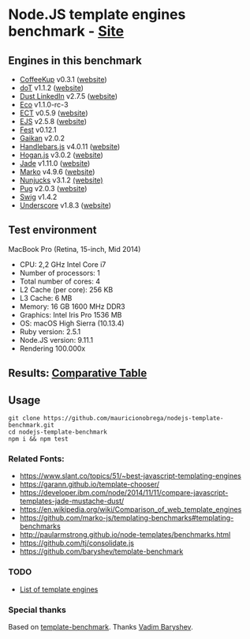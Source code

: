 # Node.JS template engines benchmark - [Site](https://mauricionobrega.github.io/nodejs-template-benchmark/)

## Engines in this benchmark
- [CoffeeKup](https://github.com/mauricemach/coffeekup) v0.3.1 ([website](http://coffeekup.org/))
- [doT](https://github.com/olado/doT) v1.1.2 ([website](http://olado.github.com/doT/))
- [Dust LinkedIn](https://github.com/linkedin/dustjs) v2.7.5 ([website](http://linkedin.github.com/dustjs/))
- [Eco](https://github.com/sstephenson/eco) v1.1.0-rc-3
- [ECT](https://github.com/baryshev/ect) v0.5.9 ([website](http://ectjs.com/))
- [EJS](https://github.com/mde/ejs) v2.5.8 ([website](http://ejs.co/))
- [Fest](https://github.com/mailru/fest) v0.12.1
- [Gaikan](https://github.com/Deathspike/gaikan) v2.0.2
- [Handlebars.js](https://github.com/wycats/handlebars.js/) v4.0.11 ([website](http://handlebarsjs.com/))
- [Hogan.js](https://github.com/twitter/hogan.js) v3.0.2 ([website](http://twitter.github.com/hogan.js/))
- [Jade](https://github.com/visionmedia/jade) v1.11.0 ([website](http://jade-lang.com/))
- [Marko](https://github.com/marko-js/marko) v4.9.6 ([website](https://markojs.com/))
- [Nunjucks](https://github.com/mozilla/nunjucks) v3.1.2 [(website)](https://mozilla.github.io/nunjucks)
- [Pug](https://github.com/pugjs/pug) v2.0.3 ([website](https://pugjs.org/))
- [Swig](https://github.com/paularmstrong/swig) v1.4.2
- [Underscore](https://github.com/documentcloud/underscore) v1.8.3 ([website](http://underscorejs.org/))

## Test environment
MacBook Pro (Retina, 15-inch, Mid 2014)
- CPU: 2,2 GHz Intel Core i7
- Number of processors: 1
- Total number of cores: 4
- L2 Cache (per core): 256 KB
- L3 Cache: 6 MB
- Memory: 16 GB 1600 MHz DDR3
- Graphics: Intel Iris Pro 1536 MB
- OS: macOS High Sierra (10.13.4)
- Ruby version: 2.5.1
- Node.JS version: 9.11.1
- Rendering 100.000x

## Results: [Comparative Table](TABLE.md)

## Usage
    git clone https://github.com/mauricionobrega/nodejs-template-benchmark.git
    cd nodejs-template-benchmark
    npm i && npm test

### Related Fonts:
 - https://www.slant.co/topics/51/~best-javascript-templating-engines
 - https://garann.github.io/template-chooser/
 - https://developer.ibm.com/node/2014/11/11/compare-javascript-templates-jade-mustache-dust/
 - https://en.wikipedia.org/wiki/Comparison_of_web_template_engines
 - https://github.com/marko-js/templating-benchmarks#templating-benchmarks
 - http://paularmstrong.github.io/node-templates/benchmarks.html
 - https://github.com/tj/consolidate.js
 - https://github.com/baryshev/template-benchmark


### TODO
 - [List of template engines](TODO-TEMPLATES.md)

### Special thanks
Based on [template-benchmark](https://github.com/baryshev/template-benchmark). Thanks [Vadim Baryshev](https://github.com/baryshev/).
